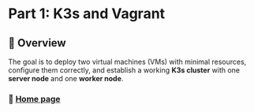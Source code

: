# Part 1: K3s and Vagrant

## 📑 Overview
The goal is to deploy two virtual machines (VMs) with minimal resources, configure them correctly, and establish a working **K3s cluster** with one **server node** and one **worker node**.


### 📖 [Home page](https://github.com/vkerob/Inception-of-Things#readme)